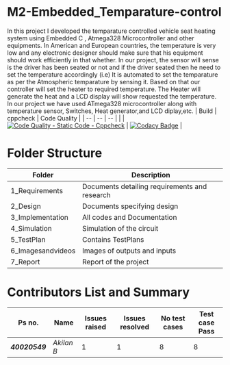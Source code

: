 # M2-Embedded_Temparature-control
In this project I developed the temparature controlled vehicle seat heating system using Embedded C , Atmega328 Microcontroller and other equipments. In American and European countries, the temperature is very low and any electronic designer should make sure that his equipment should work efficiently in that whether. In our project, the sensor will sense is the driver has been seated or not and if the driver seated then he need to set the temperature accordingly (i.e) It is automated to set the temparature as per the Atmospheric temparature by sensing it. Based on that our controller will set the heater to required temperature. The Heater will generate the heat and a LCD display will show requested the temperature. In our project we have used ATmega328 microcontroller along with temperature sensor, Switches, Heat generator,and LCD diplay,etc.
| Build | cppcheck | Code Quality |
| -- | -- | -- |
| | [![Code Quality - Static Code - Cppcheck](https://github.com/Akilan-droid/M2-Embedded_Temparature-control/actions/workflows/cppcheck.yml/badge.svg)](https://github.com/Akilan-droid/M2-Embedded_Temparature-control/actions/workflows/cppcheck.yml)   |  [![Codacy Badge](https://app.codacy.com/project/badge/Grade/adc83b49da084abf8f2f92f3d7c92fde)](https://www.codacy.com/gh/Akilan-droid/M2-Embedded_Temparature-control/dashboard?utm_source=github.com&amp;utm_medium=referral&amp;utm_content=Akilan-droid/M2-Embedded_Temparature-control&amp;utm_campaign=Badge_Grade)  |
# Folder Structure
| Folder | Description |
| ---- | ---- |
| 1_Requirements | Documents detailing requirements and research |
| 2_Design | Documents specifying design |
| 3_Implementation | All codes and Documentation |
| 4_Simulation | Simulation of the circuit  |
| 5_TestPlan | Contains TestPlans |
| 6_Imagesandvideos | Images of outputs and inputs |
| 7_Report| Report of the project |

# Contributors List and Summary
| Ps no. | Name | Issues raised | Issues resolved | No test cases | Test case Pass |
| ---- | ---- | ---- | ---- | ---- | ---- |
| **_40020549_** | *Akilan B* | 1 | 1 | 8 | 8 |
